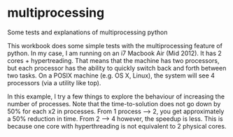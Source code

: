 # multiprocessing
Some tests and explanations of multiprocessing python

This workbook does some simple tests with the multiprocessing feature of python. In my case, I am running on an i7 Macbook Air (Mid 2012). It has 2 cores + hypertreading. That means that the machine has two processors, but each processor has the ability to quickly switch back and forth between two tasks. On a POSIX machine (e.g. OS X, Linux), the system will see 4 processors (via a utility like top).

In this example, I try a few things to explore the behaviour of increasing the number of processes. Note that the time-to-solution does not go down by 50% for each x2 in processes. From 1 process --> 2, you get approximately a 50% reduction in time. From 2 --> 4 however, the speedup is less. This is because one core with hyperthreading is not equivalent to 2 physical cores.
